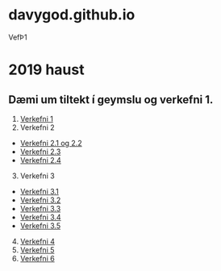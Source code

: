 # davygod.github.io
VefÞ1
# 2019 haust
## Dæmi um tiltekt í geymslu og verkefni 1.

1. [Verkefni 1](verkefni_1)
2. Verkefni 2
  * [Verkefni 2.1 og 2.2](verkefni_2/verkefni-21/)
  * [Verkefni 2.3](verkefni_2/verkefni-23/)
  * [Verkefni 2.4](verkefni_2/verkefni-24/)
3. Verkefni 3
  * [Verkefni 3.1](verkefni_3/verk31)
  * [Verkefni 3.2](verkefni_3/verk32)
  * [Verkefni 3.3](verkefni_3/verk33)
  * [Verkefni 3.4](verkefni_3/verk34)
  * [Verkefni 3.5](verkefni_3/verk35)
4. [Verkefni 4](verkefni_4)
5. [Verkefni 5](index.html)
6. [Verkefni 6](index.html,myndir.html)
